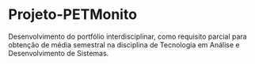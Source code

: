 # Projeto-PETMonito
Desenvolvimento do portfólio interdisciplinar, como requisito parcial para obtenção de média semestral na disciplina de Tecnologia em Análise e Desenvolvimento de Sistemas.
